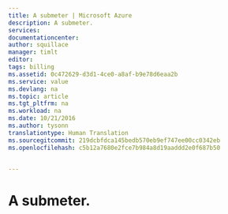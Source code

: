 ```yaml
---
title: A submeter | Microsoft Azure
description: A submeter.
services: 
documentationcenter: 
author: squillace
manager: timlt
editor: 
tags: billing
ms.assetid: 0c472629-d3d1-4ce0-a8af-b9e78d6eaa2b
ms.service: value
ms.devlang: na
ms.topic: article
ms.tgt_pltfrm: na
ms.workload: na
ms.date: 10/21/2016
ms.author: tysonn
translationtype: Human Translation
ms.sourcegitcommit: 219dcbfdca145bedb570eb9ef747ee00cc0342eb
ms.openlocfilehash: c5b12a7680e2fce7b984a8d19aaddd2e0f687b50


---
```

# <a name="to-be-submitted"></a>A submeter.



<!--HONumber=Nov16_HO2-->


